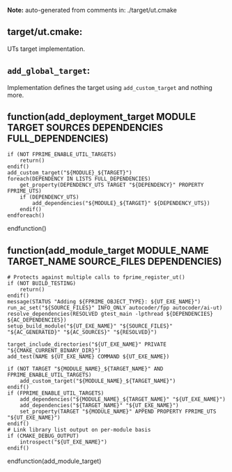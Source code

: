 **Note:** auto-generated from comments in: ./target/ut.cmake

## target/ut.cmake:

UTs target implementation.


## `add_global_target`:

Implementation defines the target using `add_custom_target` and nothing more.


## function(add_deployment_target MODULE TARGET SOURCES DEPENDENCIES FULL_DEPENDENCIES)
    if (NOT FPRIME_ENABLE_UTIL_TARGETS)
        return()
    endif()
    add_custom_target("${MODULE}_${TARGET}")
    foreach(DEPENDENCY IN LISTS FULL_DEPENDENCIES)
        get_property(DEPENDENCY_UTS TARGET "${DEPENDENCY}" PROPERTY FPRIME_UTS)
        if (DEPENDENCY_UTS)
            add_dependencies("${MODULE}_${TARGET}" ${DEPENDENCY_UTS})
        endif()
    endforeach()
endfunction()




## function(add_module_target MODULE_NAME TARGET_NAME SOURCE_FILES DEPENDENCIES)
    # Protects against multiple calls to fprime_register_ut()
    if (NOT BUILD_TESTING)
        return()
    endif()
    message(STATUS "Adding ${FPRIME_OBJECT_TYPE}: ${UT_EXE_NAME}")
    run_ac_set("${SOURCE_FILES}" INFO_ONLY autocoder/fpp autocoder/ai-ut)
    resolve_dependencies(RESOLVED gtest_main -lpthread ${DEPENDENCIES} ${AC_DEPENDENCIES})
    setup_build_module("${UT_EXE_NAME}" "${SOURCE_FILES}" "${AC_GENERATED}" "${AC_SOURCES}" "${RESOLVED}")

    target_include_directories("${UT_EXE_NAME}" PRIVATE "${CMAKE_CURRENT_BINARY_DIR}")
    add_test(NAME ${UT_EXE_NAME} COMMAND ${UT_EXE_NAME})

    if (NOT TARGET "${MODULE_NAME}_${TARGET_NAME}" AND FPRIME_ENABLE_UTIL_TARGETS)
        add_custom_target("${MODULE_NAME}_${TARGET_NAME}")
    endif()
    if (FPRIME_ENABLE_UTIL_TARGETS)
        add_dependencies("${MODULE_NAME}_${TARGET_NAME}" "${UT_EXE_NAME}")
        add_dependencies("${TARGET_NAME}" "${UT_EXE_NAME}")
        set_property(TARGET "${MODULE_NAME}" APPEND PROPERTY FPRIME_UTS "${UT_EXE_NAME}")
    endif()
    # Link library list output on per-module basis
    if (CMAKE_DEBUG_OUTPUT)
        introspect("${UT_EXE_NAME}")
    endif()
endfunction(add_module_target)
